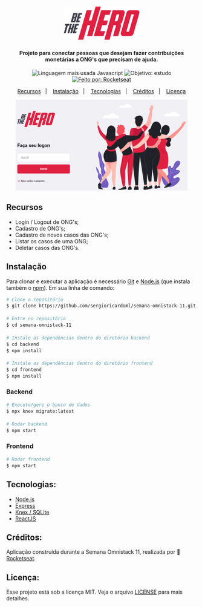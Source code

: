 <h1 align="center">
  <br>
  <img alt="Be The Hero" src="https://raw.githubusercontent.com/sergioricardoml/semana-omnistack-11/6091e530c3c1ecc7528363d36658eeb4520232ab/img/bethehero.svg" width="200px">
</h1>

<h4 align="center">Projeto para conectar pessoas que desejam fazer contribuições monetárias a ONG's que precisam de ajuda.</h4>

<p align="center">
  <img alt="Linguagem mais usada Javascript" src="https://img.shields.io/github/languages/top/sergioricardoml/semana-omnistack-11?style=flat">
  <img alt="Objetivo: estudo" src="https://img.shields.io/badge/purpose-study-lightgrey?style=flat">
  <a href="https://rocketseat.com.br/">
    <img src="https://img.shields.io/badge/made%20by-Rocketseat-blueviolet?style=flat" alt="Feito por: Rocketseat">
  </a>
</p>

<p align="center">
  <a href="#recursos">Recursos</a>&nbsp;&nbsp;&nbsp;|&nbsp;&nbsp;&nbsp;
  <a href="#instalação">Instalação</a>&nbsp;&nbsp;&nbsp;|&nbsp;&nbsp;&nbsp;
  <a href="#tecnologias">Tecnologias</a>&nbsp;&nbsp;&nbsp;|&nbsp;&nbsp;&nbsp;
  <a href="#créditos">Créditos</a>&nbsp;&nbsp;&nbsp;|&nbsp;&nbsp;&nbsp;
  <a href="#licença">Licença</a>
</p>

<p align="center">
  <img src="https://raw.githubusercontent.com/sergioricardoml/semana-omnistack-11/master/img/bethehero.gif" width="90%">
</p>

## Recursos
- Login / Logout de ONG's;
- Cadastro de ONG's;
- Cadastro de novos casos das ONG's;
- Listar os casos de uma ONG;
- Deletar casos das ONG's.

## Instalação

Para clonar e executar a aplicação é necessário [Git](https://git-scm.com) e [Node.js](https://nodejs.org/en/download/) (que instala também o [npm](http://npmjs.com)). Em sua linha de comando:

```bash
# Clone o repositório
$ git clone https://github.com/sergioricardoml/semana-omnistack-11.git

# Entre no repositório
$ cd semana-omnistack-11

# Instale as dependências dentro do diretório backend
$ cd backend
$ npm install

# Instale as dependências dentro do diretório frontend
$ cd frontend
$ npm install
```
### Backend
```bash
# Execute/gere o banco de dados
$ npx knex migrate:latest

# Rodar backend
$ npm start
```
### Frontend
```bash
# Rodar frontend
$ npm start
```

## Tecnologias:
- [Node.js](https://nodejs.org/en/download/)
- [Express](https://www.npmjs.com/package/express)
- [Knex / SQLite](http://knexjs.org/)
- [ReactJS](https://www.npmjs.com/package/react)

## Créditos:
Aplicação construída durante a Semana Omnistack 11, realizada por :rocket: [Rocketseat](https://rocketseat.com.br/).

## Licença:
Esse projeto está sob a licença MIT. Veja o arquivo [LICENSE](LICENSE) para mais detalhes.

